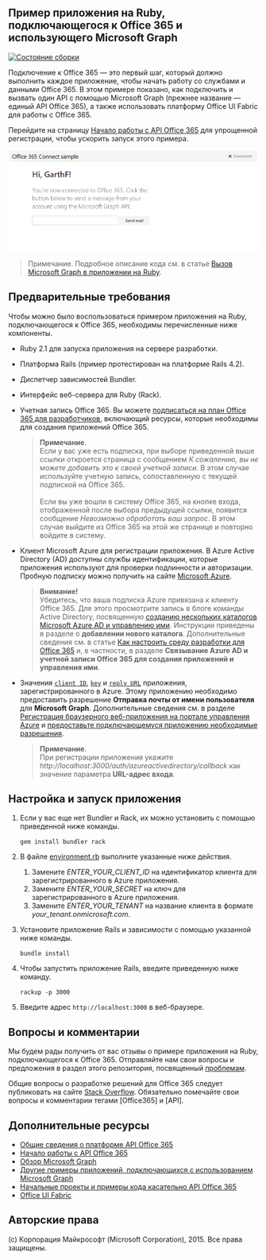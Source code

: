 ## Пример приложения на Ruby, подключающегося к Office 365 и использующего Microsoft Graph

[ ![Состояние сборки](https://travis-ci.org/OfficeDev/O365-Ruby-Microsoft-Graph-Connect.svg?branch=master)](https://travis-ci.org/OfficeDev/O365-Ruby-Microsoft-Graph-Connect)

Подключение к Office 365 — это первый шаг, который должно выполнить каждое приложение, чтобы начать работу со службами и данными Office 365. В этом примере показано, как подключить и вызвать один API с помощью Microsoft Graph (прежнее название — единый API Office 365), а также использовать платформу Office UI Fabric для работы с Office 365.

Перейдите на страницу [Начало работы с API Office 365](http://dev.office.com/getting-started/office365apis?platform=option-ruby#setup) для упрощенной регистрации, чтобы ускорить запуск этого примера.

![Снимок экрана с примером приложения на Ruby, подключающегося к Office 365](../readme-images/O365-Ruby-Microsoft-Graph-Connect.png)  

> Примечание. Подробное описание кода см. в статье [Вызов Microsoft Graph в приложении на Ruby](https://graph.microsoft.io/ru-ru/docs/platform/ruby).

## Предварительные требования

Чтобы можно было воспользоваться примером приложения на Ruby, подключающегося к Office 365, необходимы перечисленные ниже компоненты.

* Ruby 2.1 для запуска приложения на сервере разработки.
* Платформа Rails (пример протестирован на платформе Rails 4.2).
* Диспетчер зависимостей Bundler.
* Интерфейс веб-сервера для Ruby (Rack).
* Учетная запись Office 365. Вы можете [подписаться на план Office 365 для разработчиков](https://portal.office.com/Signup/Signup.aspx?OfferId=6881A1CB-F4EB-4db3-9F18-388898DAF510&DL=DEVELOPERPACK&ali=1#0), включающий ресурсы, которые необходимы для создания приложений Office 365.

    > **Примечание**. <br />
	Если у вас уже есть подписка, при выборе приведенной выше ссылки откроется страница с сообщением *К сожалению, вы не можете добавить это к своей учетной записи*. В этом случае используйте учетную запись, сопоставленную с текущей подпиской на Office 365.<br /><br />
	Если вы уже вошли в систему Office 365, на кнопке входа, отображенной после выбора предыдущей ссылки, появится сообщение *Невозможно обработать ваш запрос*. В этом случае выйдите из Office 365 на этой же странице и повторно войдите в систему.
* Клиент Microsoft Azure для регистрации приложения. В Azure Active Directory (AD) доступны службы идентификации, которые приложения используют для проверки подлинности и авторизации. Пробную подписку можно получить на сайте [Microsoft Azure](https://account.windowsazure.com/SignUp).

    > **Внимание!**<br />
	Убедитесь, что ваша подписка Azure привязана к клиенту Office 365. Для этого просмотрите запись в блоге команды Active Directory, посвященную [созданию нескольких каталогов Microsoft Azure AD и управлению ими](http://blogs.technet.com/b/ad/archive/2013/11/08/creating-and-managing-multiple-windows-azure-active-directories.aspx). Инструкции приведены в разделе о **добавлении нового каталога**. Дополнительные сведения см. в статье [Как настроить среду разработки для Office 365](https://msdn.microsoft.com/office/office365/howto/setup-development-environment#bk_CreateAzureSubscription) и, в частности, в разделе **Связывание Azure AD и учетной записи Office 365 для создания приложений и управления ими**.
* Значения [```client ID```](app/Constants.rb#L29), [```key```](app/Constants.rb#L30) и [```reply URL```](app/Constants.rb#L31) приложения, зарегистрированного в Azure. Этому приложению необходимо предоставить разрешение **Отправка почты от имени пользователя** для **Microsoft Graph**. Дополнительные сведения см. в разделе [Регистрация браузерного веб-приложения на портале управления Azure](https://msdn.microsoft.com/office/office365/HowTo/add-common-consent-manually#bk_RegisterWebApp) и [предоставьте подключающемуся приложению необходимые разрешения](https://github.com/OfficeDev/O365-Ruby-Microsoft-Graph-Connect/wiki/Grant-permissions-to-the-Connect-application-in-Azure).

     > **Примечание**. <br />
	 При регистрации приложения укажите *http://localhost:3000/auth/azureactivedirectory/callback* как значение параметра **URL-адрес входа**.

## Настройка и запуск приложения

1. Если у вас еще нет Bundler и Rack, их можно установить с помощью приведенной ниже команды.

	```
	gem install bundler rack
	```
2. В файле [environment.rb](config/environment.rb) выполните указанные ниже действия.
    1. Замените *ENTER_YOUR_CLIENT_ID* на идентификатор клиента для зарегистрированного в Azure приложения.
    2. Замените *ENTER_YOUR_SECRET* на ключ для зарегистрированного в Azure приложения.
    3. Замените *ENTER_YOUR_TENANT* на название клиента в формате *your_tenant.onmicrosoft.com*.
3. Установите приложение Rails и зависимости с помощью указанной ниже команды.

	```
	bundle install
	```
4. Чтобы запустить приложение Rails, введите приведенную ниже команду.

	```
	rackup -p 3000
	```
5. Введите адрес ```http://localhost:3000``` в веб-браузере.

## Вопросы и комментарии

Мы будем рады получить от вас отзывы о примере приложения на Ruby, подключающегося к Office 365. Отправляйте нам свои вопросы и предложения в раздел этого репозитория, посвященный [проблемам](https://github.com/OfficeDev/O365-Ruby-Microsoft-Graph-Connect/issues).

Общие вопросы о разработке решений для Office 365 следует публиковать на сайте [Stack Overflow](http://stackoverflow.com/questions/tagged/Office365+API). Обязательно помечайте свои вопросы и комментарии тегами [Office365] и [API].
  
## Дополнительные ресурсы

* [Общие сведения о платформе API Office 365](https://msdn.microsoft.com/office/office365/howto/platform-development-overview)
* [Начало работы с API Office 365](http://dev.office.com/getting-started/office365apis)
* [Обзор Microsoft Graph](http://graph.microsoft.io/)
* [Другие примеры приложений, подключающихся с использованием Microsoft Graph](https://github.com/officedev?utf8=%E2%9C%93&query=Microsoft-Graph-Connect)
* [Начальные проекты и примеры кода касательно API Office 365](https://msdn.microsoft.com/office/office365/howto/starter-projects-and-code-samples)
* [Office UI Fabric](https://github.com/OfficeDev/Office-UI-Fabric)

## Авторские права
(c) Корпорация Майкрософт (Microsoft Corporation), 2015. Все права защищены.
